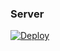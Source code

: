 ### Server

[![Deploy](https://www.herokucdn.com/deploy/button.png)](https://dashboard.heroku.com/new?template=https://github.com/tdbad/dsght) 
